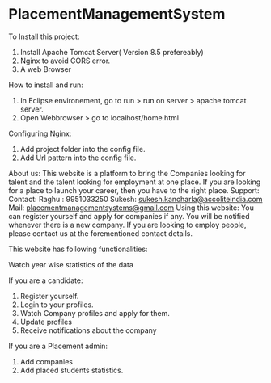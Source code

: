 # PlacementManagementSystem

To Install this project:

1. Install Apache Tomcat Server( Version 8.5 prefereably)
2. Nginx to avoid CORS error.
3. A web Browser

How to install and run:
 
 1. In Eclipse environement, go to run > run on server > apache tomcat server.
 2. Open Webbrowser > go to localhost/home.html


Configuring Nginx:

1. Add project folder into the config file.
2. Add Url pattern into the config file.

About us: 
This website is a platform to bring the Companies looking for talent and the talent looking for employment at one place.
If you are looking for a place to launch your career, then you have to the right place.
Support:
Contact:
Raghu : 9951033250
Sukesh: sukesh.kancharla@accoliteindia.com
Mail: placementmanagementsystems@gmail.com
Using this website: You can register yourself and apply for companies if any.
You will be notified whenever there is a new company.
If you are looking to employ people, please contact us at the forementioned contact details.

This website has following functionalities:

Watch year wise statistics of the data

If you are a candidate:

1. Register yourself.
2. Login to your profiles.
3. Watch Company profiles and apply for them.
4. Update profiles
5. Receive notifications about the company

If you are a Placement admin:

1. Add companies
2. Add placed students statistics.




